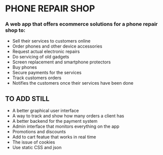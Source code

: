 # PHONE REPAIR SHOP
### A web app that offers ecommerce solutions for a phone repair shop to:
* Sell their services to customers online
* Order phones and other device accessories
* Request actual electronic repairs
* Do servicing of old gadgets
* Screen replacement and smartphone protectors
* Buy phones
* Secure payments for the services
* Track customers orders
*  Notifies the customers once their services have been done

## TO ADD STILL
* A better graphical user interface
* A way to track and show how many orders a client has
* A better backend for the payment system
* Admin interface that monitors everything on the app
* Promotions and discounts
* Add to cart featue that works in real time
* The issue of cookies
* Use static CSS and json
